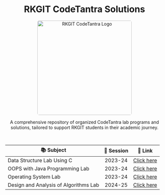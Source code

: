 <div align="center">

# RKGIT CodeTantra Solutions

<img src="https://user-images.githubusercontent.com/110342305/201940666-1012a318-063a-4173-a868-fd47eefdec06.png" alt="RKGIT CodeTantra Logo" width="300" style="border-radius:5px;"/>

<br>

A comprehensive repository of organized CodeTantra lab programs and solutions, tailored to support RKGIT students in their academic journey.

<br>

| 📚 **Subject** | 📅 **Session** | 🔗 **Link** |
|---------------|:--------------:|----------------|
| Data Structure Lab Using C             |   2023-24  | [Click here](https://github.com/abhishek-kumar-21/rkgit-codetantra/tree/main/Data%20Structure%20Lab%20Using%20C)              |
| OOPS with Java Programming Lab         |   2023-24  | [Click here](https://github.com/abhishek-kumar-21/rkgit-codetantra/tree/main/OOPS%20with%20Java%20Programming)                |
| Operating System Lab                   |   2023-24  | [Click here](https://github.com/abhishek-kumar-21/rkgit-codetantra/tree/main/Operating%20System%20Lab)                        |
| Design and Analysis of Algorithms Lab  |   2024-25  | [Click here](https://github.com/abhishek-kumar-21/rkgit-codetantra/tree/main/Design%20and%20Analysis%20of%20Algorithms%20Lab) |

<br>

</div>

